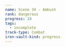 ```yaml
---
name: Scene 34 - Ambush
rank: dangerous
progress: 24
tags:
  - incomplete
track-type: Combat
iron-vault-kind: progress
---
```



```iron-vault-track
```

